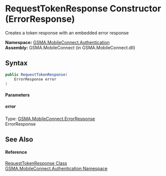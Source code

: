 RequestTokenResponse Constructor (ErrorResponse)
================================================
Creates a token response with an embedded error response

**Namespace:** [GSMA.MobileConnect.Authentication][1]  
**Assembly:** GSMA.MobileConnect (in GSMA.MobileConnect.dll)

Syntax
------

```csharp
public RequestTokenResponse(
	ErrorResponse error
)
```

#### Parameters

##### *error*
Type: [GSMA.MobileConnect.ErrorResponse][2]  
ErrorResponse


See Also
--------

#### Reference
[RequestTokenResponse Class][3]  
[GSMA.MobileConnect.Authentication Namespace][1]  

[1]: ../README.md
[2]: ../../GSMA.MobileConnect/ErrorResponse/README.md
[3]: README.md
[4]: ../../_icons/Help.png